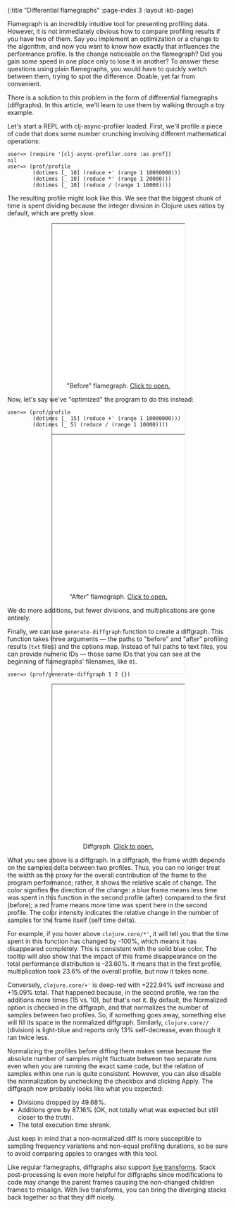 {:title "Differential flamegraphs"
 :page-index 3
 :layout :kb-page}

Flamegraph is an incredibly intuitive tool for presenting profiling data.
However, it is not immediately obvious how to compare profiling results if you
have two of them. Say you implement an optimization or a change to the
algorithm, and now you want to know how exactly that influences the performance
profile. Is the change noticeable on the flamegraph? Did you gain some speed in
one place only to lose it in another? To answer these questions using plain
flamegraphs, you would have to quickly switch between them, trying to spot the
difference. Doable, yet far from convenient.

There is a solution to this problem in the form of differential flamegraphs
(diffgraphs). In this article, we'll learn to use them by walking through a toy
example.

Let's start a REPL with clj-async-profiler loaded. First, we'll profile a piece
of code that does some number crunching involving different mathematical
operations:

```clojure-repl
user=> (require '[clj-async-profiler.core :as prof])
nil
user=> (prof/profile
        (dotimes [_ 10] (reduce +' (range 1 10000000)))
        (dotimes [_ 10] (reduce *' (range 1 20000)))
        (dotimes [_ 10] (reduce / (range 1 10000))))
```

The resulting profile might look like this. We see that the biggest chunk of
time is spent dividing because the integer division in Clojure uses ratios by
default, which are pretty slow.

<center>
<figure class="figure">
<div class="downscale-iframe-66" style="height:360px">
<iframe src="/img/kb/cljap-diffgraphs-fg1.html?hide-sidebar=true" style="height:540px"></iframe>
</div>
<figcaption class="figure-caption text-center">
    "Before" flamegraph. <a href="/img/kb/cljap-diffgraphs-fg1.html?hide-sidebar=true" target="_blank">Click to open.</a>
</figcaption>
</figure>
</center>

Now, let's say we've "optimized" the program to do this instead:

```clojure-repl
user=> (prof/profile
        (dotimes [_ 15] (reduce +' (range 1 10000000)))
        (dotimes [_ 5] (reduce / (range 1 10000))))
```

<center>
<figure class="figure">
<div class="downscale-iframe-66" style="height:360px">
<iframe src="/img/kb/cljap-diffgraphs-fg2.html?hide-sidebar=true" style="height:540px"></iframe>
</div>
<figcaption class="figure-caption text-center">
    "After" flamegraph. <a href="/img/kb/cljap-diffgraphs-fg2.html?hide-sidebar=true" target="_blank">Click to open.</a>
</figcaption>
</figure>
</center>

We do more additions, but fewer divisions, and multiplications are gone entirely.

Finally, we can use `generate-diffgraph` function to create a diffgraph. This
function takes three arguments — the paths to "before" and "after" profiling
results (`txt` files) and the options map. Instead of full paths to text files,
you can provide numeric IDs — those same IDs that you can see at the beginning
of flamegraphs' filenames, like `01`.

```clojure-repl
user=> (prof/generate-diffgraph 1 2 {})
```

<center>
<figure class="figure">
<div class="downscale-iframe-66" style="height:360px">
<iframe src="/img/kb/cljap-diffgraphs-dg1.html" style="height:540px"></iframe>
</div>
<figcaption class="figure-caption text-center">
    Diffgraph. <a href="/img/kb/cljap-diffgraphs-dg1.html" target="_blank">Click to open.</a>
</figcaption>
</figure>
</center>

What you see above is a diffgraph. In a diffgraph, the frame width depends on
the samples delta between two profiles. Thus, you can no longer treat the width
as the proxy for the overall contribution of the frame to the program
performance; rather, it shows the relative scale of change. The color signifies
the direction of the change: a blue frame means less time was spent in this
function in the second profile (after) compared to the first (before); a red
frame means more time was spent here in the second profile. The color intensity
indicates the relative change in the number of samples for the frame itself
(self time delta).

For example, if you hover above `clojure.core/*'`, it will tell you that the
time spent in this function has changed by -100%, which means it has disappeared
completely. This is consistent with the solid blue color. The tooltip will also
show that the impact of this frame disappearance on the total performance
distribution is -23.60%. It means that in the first profile, multiplication took
23.6% of the overall profile, but now it takes none.

Conversely, `clojure.core/+'` is deep-red with +222.94% self increase and
+15.09% total. That happened because, in the second profile, we ran the
additions more times (15 vs. 10), but that's not it. By default, the Normalized
option is checked in the diffgraph, and that normalizes the number of samples
between two profiles. So, if something goes away, something else will fill its
space in the normalized diffgraph. Similarly, `clojure.core//` (division) is
light-blue and reports only 13% self-decrease, even though it ran twice less.

Normalizing the profiles before diffing them makes sense because the absolute
number of samples might fluctuate between two separate runs even when you are
running the exact same code, but the relation of samples within one run is quite
consistent. However, you can also disable the normalization by unchecking the
checkbox and clicking Apply. The diffgraph now probably looks like what you
expected:

- Divisions dropped by 49.68%.
- Additions grew by 87.16% (OK, not totally what was expected but still closer
to the truth).
- The total execution time shrank.

Just keep in mind that a non-normalized diff is more susceptible to
sampling frequency variations and non-equal profiling durations, so be sure to
avoid comparing apples to oranges with this tool.

Like regular flamegraphs, diffgraphs also support [live
transforms](/kb/profiling/clj-async-profiler/exploring-flamegraphs/#live-transforms).
Stack post-processing is even more helpful for diffgraphs since modifications to
code may change the parent frames causing the non-changed children frames to
misalign. With live transforms, you can bring the diverging stacks back together
so that they diff nicely.
